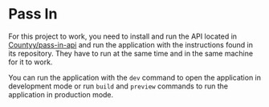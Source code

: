# Pass In

For this project to work, you need to install and run the API located in [Countyy/pass-in-api](https://github.com/Countyy/pass-in-api) and run the application with the instructions found in its repository. They have to run at the same time and in the same machine for it to work.

You can run the application with the `dev` command to open the application in development mode or run `build` and `preview` commands to run the application in production mode.
